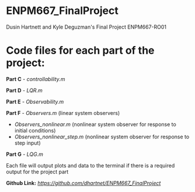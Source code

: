# ENPM667_FinalProject

Dusin Hartnett and Kyle Deguzman's Final Project
ENPM667-RO01

# Code files for each part of the project:

**Part C** - *controllability.m*

**Part D** - *LQR.m*

**Part E** - *Observability.m*

**Part F** - *Observers.m* (linear system observers)
- *Observers_nonlinear.m* (nonlinear system observer for response to initial conditions)
- *Observers_nonlinear_step.m* (nonlinear system observer for response to step input)

**Part G** - *LQG.m*

Each file will output plots and data to the terminal if there is a required output for the project part

**Github Link:** *https://github.com/dhartnet/ENPM667_FinalProject*
